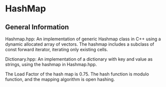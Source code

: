 # HashMap

## General Information
Hashmap.hpp:
An implementation of generic Hashmap class in C++ using a dynamic allocated array of vectors.
The hashmap includes a subclass of const forward iterator, iterating only existing cells.

Dictionary.hpp:
An implementation of a dictionary with key and value as strings, using the hashmap in Hashmap.hpp.

The Load Factor of the hash map is 0.75.
The hash function is modulo function, and the mapping algorithm is open hashing. 

